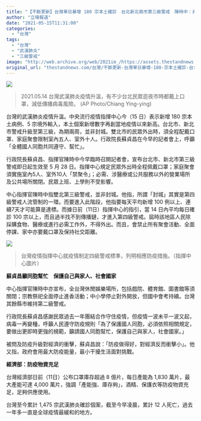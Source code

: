 ```yaml
---
title: "【不斷更新】台灣單日暴增 180 宗本土確診　台北新北兩市第三級警戒　陳時中：非封城"
author: "立場報道"
date: "2021-05-15T11:31:00"
categories:
  - "台灣"
tags:
  - "台灣"
  - "武漢肺炎"
  - "三級警戒"
image: "http://web.archive.org/web/2021im_/https://assets.thestandnews.com/media/photos/AP21134541713697_jsxRy.jpg"
original_url: "thestandnews.com/台灣/不斷更新-台灣單日暴增-180-宗本土確診-台北新北兩市第三級警戒-全台娛樂場所關閉"
---
```

![](http://web.archive.org/web/2021im_/https://assets.thestandnews.com/media/photos/AP21134541713697_jsxRy.jpg)
> 2021.05.14 台灣武漢肺炎疫情升溫，有不少台北民眾逛夜市時都戴上口罩，減低傳播病毒風險。 (AP Photo/Chiang Ying-ying)

台灣的武漢肺炎疫情升溫。中央流行疫情指揮中心今（15 日）表示新增 180 宗本土病例、5 宗境外輸入，本土個案新增數字再創當地疫情以來新高。台北市、新北市警戒升級至第三級，為期兩周，並非封城。雙北市的民眾外出時，須全程配戴口罩、家庭聚會限制室內五人、室外十人。行政院長蘇貞昌在今早的記者會上，呼籲「全體國人同胞共同遵守、幫忙」。

行政院長蘇貞昌、指揮官陳時中今早臨時召開記者會，宣布台北市、新北市第三級警戒即日起生效至 5 月 28 日。指揮中心規定民眾外出時全程佩戴口罩；家庭聚會須實施室內5人、室外10人「禁聚令」；必需、涉醫療或公共服務以外的營業場所及公共場所關閉。民眾上班、上學則不受影響。

中心指揮官陳時中指雙北第三級警戒，並非封城。他指，所謂「封城」其實是第四級警戒人流管制的一環。而要進入此階段，他指要每天平均新增 100 例以上、連續7天才可能算是達標。而據日前（11日）指揮中心的指引，當 14 日內平均每日確診 100 宗以上，而且過半找不到傳播鏈，才進入第四級警戒。屆時該地區人民除採購食物、醫療或進行必需工作外，不得外出。而且，會禁止所有聚會活動、全面停課、家中亦要戴口罩及保持社交距離。

![](http://web.archive.org/web/2021im_/https://assets.thestandnews.com/media/photos/E89EA2E5B995E693B7E58F96E795ABE99DA2202021-05-1520123053_dcevN.png)
> 台灣疫情指揮中心就疫情制定四級警戒標準，列明相應防疫措施。（指揮中心圖片）

**蘇貞昌籲同胞幫忙　保護自己與家人、社會國家**

中心指揮官陳時中亦宣布，全台灣休閒娛樂場所，包括戲院、體育館、圖書館等須關閉；宗教祭祀全面停止進香活動；中小學停止對外開放，但國中會考持續。台灣其餘縣市維持第二級警戒。

行政院長蘇貞昌感謝民眾過去一年團結合作守住疫情，但疫情一波未平一波又起，病毒一再變種，呼籲人民遵守防疫規則「為了保護國人同胞，必須依照相關規定，要做出更即時更強的規範，籲請國人同胞幫忙，保護自己與家人，社會國家。」

被問及防疫升級對經濟的衝擊，蘇貞昌說：「防疫做得好，對經濟反而衝擊小」。他又指，政府會用最大防疫能量，最小干擾生活面對挑戰。

**經濟部：防疫物資充足**

台灣經濟部日前（11日）公布口罩庫存超過 8 億片，每日產能為 1,830 萬片，最大產能可達 4,000 萬片，強調「產能強、庫存夠」，酒精、保護衣等防疫物資充足，足夠供應使用。

台灣至今累計 1,475 宗武漢肺炎確診個案，截至今早凌晨，累計 12 人死亡，過去一年多一直是全球疫情最緩和的地方。
